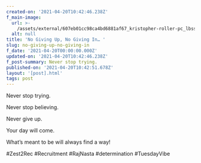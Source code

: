 ```yaml
---
created-on: '2021-04-20T10:42:46.238Z'
f_main-image:
  url: >-
    /assets/external/607eb01cc98ca4bd6881af67_kristopher-roller-pc_lbssxcze-unsplash.jpg
  alt: null
title: 'No Giving Up, No Giving In… '
slug: no-giving-up-no-giving-in
f_date: '2021-04-20T00:00:00.000Z'
updated-on: '2021-04-20T10:42:46.238Z'
f_post-summary: Never stop trying.
published-on: '2021-04-20T10:42:51.678Z'
layout: '[post].html'
tags: post
---
```


Never stop trying.

Never stop believing.

Never give up.

Your day will come.

What’s meant to be will always find a way!

#Zest2Rec #Recruitment #RajNasta #determination #TuesdayVibe

‍
